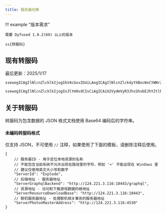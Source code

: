 ```yaml
---
title: 服务器切换
---
```


!!! example "版本需求"

    需要 Dyfused 1.0.2(69) 以上的版本

```
ss{转服码}
```

## 现有转服码

最后更新：2025/1/17

``` title="Explode"
ssewogICAgIlNlcnZlcklkIjogIkV4cGxvZGUiLAogICAgIlNlcnZlckdyYXBocWxCYWNrZW5kIjogImh0dHA6Ly8xMjQuMjIxLjMuMTE2OjEwNDQzL2dyYXBocWwiLAogICAgIlNlcnZlclJlc291cmNlRG93bmxvYWRCYXNlIjogImh0dHA6Ly8xMjQuMjIxLjMuMTE2OjEwNDQzIiwKICAgICJTZXJ2ZXJQaG90b25NYXN0ZXJBZGRyZXNzIjogImh0dHA6Ly8xMjQuMjIxLjMuMTE2OjQ1MzAiCn0=
```

``` title="Dynamite: Reboot"
ssewogICAgIlNlcnZlcklkIjogInJlYm9vdCIsCiAgICAiU2VydmVyR3JhcGhxbEJhY2tlbmQiOiAiaHR0cDovLzEyNC4yMjIuMTMzLjY2OjIwNDQzL2dyYXBocWwiLAogICAgIlNlcnZlclJlc291cmNlRG93bmxvYWRCYXNlIjogImh0dHA6Ly8xMjQuMjIyLjEzMy42NjoyMDQ0MiIsCiAgICAiU2VydmVyUGhvdG9uTWFzdGVyQWRkcmVzcyI6IG51bGwKfQ==
```

## 关于转服码

转服码为包含数据的 JSON 格式文档使用 Base64 编码后的字符串。

#### 未编码转服码格式

仅支持 JSON，不可使用 `//` 注释，如果使用了下面的模板，请删除注释后使用。

```json5
{
    // 服务器ID - 用于定位本地资源的名称
    // 不能包含当前系统不允许出现在路径里的字符，例如 '<' 不能出现在 Windows 里
    // 建议仅使用英文大小写和数字
    "ServerId": "Explode",
    // 后端地址 - 服务器地址
    "ServerGraphqlBackend": "http://124.221.3.116:10443/graphql",
    // 资源地址 - 访问和下载游戏数据的根地址
    "ServerResourceDownloadBase": "http://124.221.3.116:10443",
    // 联机服务器地址 - 处理联机相关事务的服务器地址
    "ServerPhotonMasterAddress": "http://124.221.3.116:4530"
}
```
